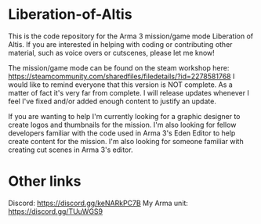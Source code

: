 # Liberation-of-Altis
This is the code repository for the Arma 3 mission/game mode Liberation of Altis. If you are interested in helping with coding or contributing other material, such as voice overs or cutscenes, please let me know!

The mission/game mode can be found on the steam workshop here: https://steamcommunity.com/sharedfiles/filedetails/?id=2278581768
I would like to remind everyone that this version is NOT complete. As a matter of fact it's very far from complete. I will release updates whenever I feel I've fixed and/or added enough content to justify an update.

If you are wanting to help I'm currently looking for a graphic designer to create logos and thumbnails for the mission. I'm also looking for fellow developers familiar with the code used in Arma 3's Eden Editor to help create content for the mission. I'm also looking for someone familiar with creating cut scenes in Arma 3's editor.

# Other links
Discord: https://discord.gg/keNARkPC7B
My Arma unit: https://discord.gg/TUuWGS9
